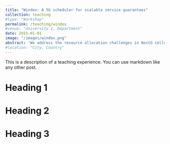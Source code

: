 ```yaml
---
title: "Windex: A 5G scheduler for scalable service guarantees"
collection: teaching
#type: "Workshop"
permalink: /teaching/windex
#venue: "University 1, Department"
date: 2015-01-01
image: "/images/windex.png"
abstract: 'We address the resource allocation challenges in NextG cellular radio access networks (RAN), where heterogeneous user applications demand guarantees on throughput and service regularity. We leverage the Whittle indexability property to decompose the resource allocation problem, enabling the independent computation of relative priorities for each user. By simply allocating resources in decreasing order of these indices, we transform the combinatorial complexity of resource allocation into a linear one. We propose Windex, a lightweight approach for training neural networks to compute Whittle indices, considering constraint violation, channel quality, and system load. Implemented on a real-time RAN intelligent controller (RIC), our approach enables resource allocation decision times of less than 20μs per user and efficiently allocates resources in each 1ms scheduling time slot. Evaluation across standardized 3GPP service classes demonstrates significant improvements in service guarantees compared to existing schedulers, validated through simulations and emulations with over-the-air channel traces on a 5G testbed.'
#location: "City, Country"
---
```


This is a description of a teaching experience. You can use markdown like any other post.

Heading 1
======

Heading 2
======

Heading 3
======
